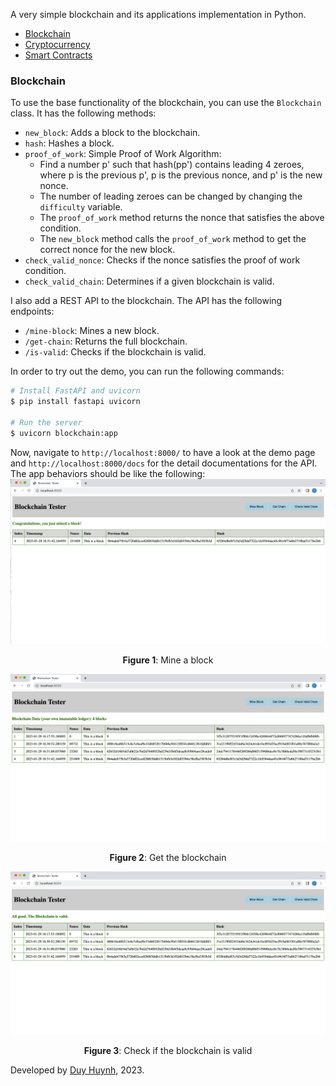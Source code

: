 A very simple blockchain and its applications implementation in Python.

- [Blockchain](#blockchain)
- [Cryptocurrency](#cryptocurrency)
- [Smart Contracts](#smart-contracts)

### Blockchain
To use the base functionality of the blockchain, you can use the `Blockchain` class. It has the following methods:
- `new_block`: Adds a block to the blockchain.
- `hash`: Hashes a block.
- `proof_of_work`: Simple Proof of Work Algorithm:
    - Find a number p' such that hash(pp') contains leading 4 zeroes, where p is the previous p', p is the previous nonce, and p' is the new nonce.
    - The number of leading zeroes can be changed by changing the `difficulty` variable.
    - The `proof_of_work` method returns the nonce that satisfies the above condition.
    - The `new_block` method calls the `proof_of_work` method to get the correct nonce for the new block.
- `check_valid_nonce`: Checks if the nonce satisfies the proof of work condition.
- `check_valid_chain`: Determines if a given blockchain is valid.

I also add a REST API to the blockchain. The API has the following endpoints:
- `/mine-block`: Mines a new block.
- `/get-chain`: Returns the full blockchain.
- `/is-valid`: Checks if the blockchain is valid.

In order to try out the demo, you can run the following commands:
```bash
# Install FastAPI and uvicorn
$ pip install fastapi uvicorn

# Run the server
$ uvicorn blockchain:app
```
Now, navigate to `http://localhost:8000/` to have a look at the demo page and `http://localhost:8000/docs` for the detail
documentations for the API. The app behaviors should be like the following:
![Mine a block](assets/mine.png)<figcaption align="center">**Figure 1**: Mine a block</figcaption>

![Get the blockchain](assets/get-chain.png)<figcaption align="center">**Figure 2**: Get the blockchain</figcaption>

![Check if the blockchain is valid](assets/check-valid.png)<figcaption align="center">**Figure 3**: Check if the blockchain is valid</figcaption>


Developed by [Duy Huynh](https://duy-huynh.com/), 2023.